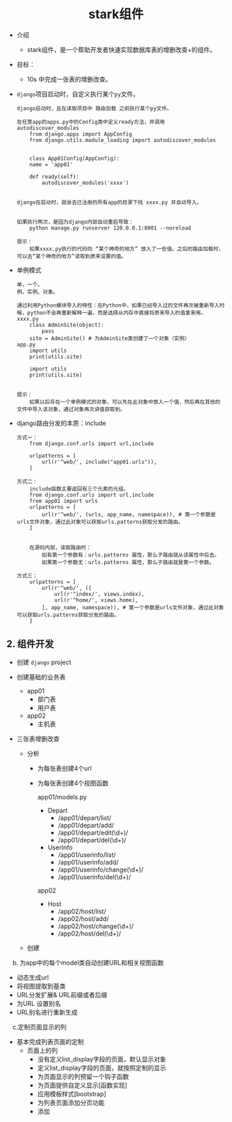 <center><h1>stark组件</h1></center>

- 介绍

  - stark组件，是一个帮助开发者快速实现数据库表的增删改查+的组件。
- 目标：

  - 10s 中完成一张表的增删改查。

- `django`项目启动时，自定义执行某个`py`文件。

  ```
  django启动时，且在读取项目中 路由加载 之前执行某个py文件。
  
  在任意app的apps.py中的Config类中定义ready方法，并调用autodiscover_modules
      from django.apps import AppConfig
      from django.utils.module_loading import autodiscover_modules
  
  
      class App01Config(AppConfig):
      name = 'app01'
  
      def ready(self):
          autodiscover_modules('xxxx')
  
  
  django在启动时，就会去已注册的所有app的目录下找 xxxx.py 并自动导入。
  
  
  如果执行两次，是因为django内部自动重启导致：
      python manage.py runserver 120.0.0.1:8001 --noreload
  
  提示：
      如果xxxx.py执行的代码向 “某个神奇的地方” 放入了一些值。之后的路由加载时，可以去“某个神奇的地方”读取到原来设置的值。
  ```

  

- 单例模式

  ```
  单，一个。
  例，实例、对象。
  
  通过利用Python模块导入的特性：在Python中，如果已经导入过的文件再次被重新导入时候，python不会再重新解释一遍，而是选择从内存中直接将原来导入的值拿来用。
  xxxx.py
      class AdminSite(object):
          pass
      site = AdminSite() # 为AdminSite类创建了一个对象（实例）
  app.py
      import utils
      print(utils.site)
  
      import utils
      print(utils.site)
  
  
  提示：
      如果以后存在一个单例模式的对象，可以先在此对象中放入一个值，然后再在其他的文件中导入该对象，通过对象再次讲值获取到。
  ```

  

- django路由分发的本质：include

  ```
  方式一：
      from django.conf.urls import url,include
  
      urlpatterns = [
          url(r'^web/', include("app01.urls")),
      ]
  
  方式二：
      include函数主要返回有三个元素的元组。
      from django.conf.urls import url,include
      from app01 import urls
      urlpatterns = [
          url(r'^web/', (urls, app_name, namespace)), # 第一个参数是urls文件对象，通过此对象可以获取urls.patterns获取分发的路由。
      ]
  
  
      在源码内部，读取路由时：
          如有第一个参数有：urls.patterns 属性，那么子路由就从该属性中后去。
          如果第一个参数无：urls.patterns 属性，那么子路由就是第一个参数。
  
  方式三：
      urlpatterns = [
          url(r'^web/', ([
              url(r'^index/', views.index),
              url(r'^home/', views.home),
          ], app_name, namespace)), # 第一个参数是urls文件对象，通过此对象可以获取urls.patterns获取分发的路由。
      ]
  ```

  

## 2. 组件开发

- 创建 `django` project
- 创建基础的业务表
   - app01
      - 部门表
      - 用户表
   - app02
      - 主机表

- 三张表增删改查
  - 分析

    - 为每张表创建4个url

    - 为每张表创建4个视图函数

      app01/models.py

      - Depart
        - /app01/depart/list/
        - /app01/depart/add/
        - /app01/depart/edit(\d+)/
        - /app01/depart/del(\d+)/
      - UserInfo
        - /app01/userinfo/list/
        - /app01/userinfo/add/
        - /app01/userinfo/change(\d+)/
        - /app01/userinfo/del(\d+)/

      app02

      - Host
        - /app02/host/list/
        - /app02/host/add/
        - /app02/host/change(\d+)/
        - /app02/host/del(\d+)/

  - 创建

&emsp;b. 为app中的每个model类自动创建URL和相关视图函数

- 动态生成url
- 将视图提取到基类
- URL分发扩展& URL前缀或者后缀
- 为URL 设置别名
- URL别名进行重新生成

&emsp;c.定制页面显示的列

- 基本完成列表页面的定制
    - 页面上的列
      - 没有定义list_display字段的页面，默认显示对象
      - 定义list_display字段的页面，就按照定制的显示
      - 为页面显示的列预留一个钩子函数
      - 为页面提供自定义显示[函数实现]
      - 应用模板样式[bootstrap]
      - 为列表页面添加分页功能
      - 添加